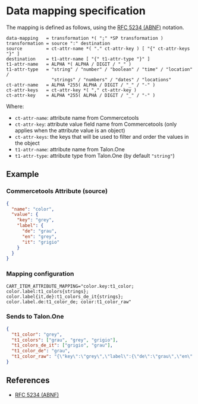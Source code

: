 # Data mapping specification

The mapping is defined as follows, using the [RFC 5234 (ABNF)](https://tools.ietf.org/html/rfc5234) notation.

```abnf
data-mapping   = transformation *( ";" *SP transformation )
transformation = source ":" destination
source         = ct-attr-name *( "." ct-attr-key ) [ "{" ct-attr-keys "}" ]
destination    = t1-attr-name [ "{" t1-attr-type "}" ]
t1-attr-name   = ALPHA *( ALPHA / DIGIT / "_" )
t1-attr-type   = "string" / "number" / "boolean" / "time" / "location" /
                 "strings" / "numbers" / "dates" / "locations"
ct-attr-name   = ALPHA *255( ALPHA / DIGIT / "_" / "-" )
ct-attr-keys   = ct-attr-key *( "," ct-attr-key )
ct-attr-key    = ALPHA *255( ALPHA / DIGIT / "_" / "-" )
```

Where:

- `ct-attr-name`: attribute name from Commercetools
- `ct-attr-key`: attribute value field name from Commercetools (only
  applies when the attribute value is an object)
- `ct-attr-keys`: the keys that will be used to filter and order the
  values in the object
- `t1-attr-name`: attribute name from Talon.One
- `t1-attr-type`: attribute type from Talon.One (by default `"string"`)

## Example

### Commercetools Attribute (source)

```json
{
  "name": "color",
  "value": {
    "key": "grey",
    "label": {
      "de": "grau",
      "en": "grey",
      "it": "grigio"
    }
  }
}
```

### Mapping configuration

```dotenv
CART_ITEM_ATTRIBUTE_MAPPING="color.key:t1_color; color.label:t1_colors{strings}; color.label{it,de}:t1_colors_de_it{strings}; color.label.de:t1_color_de; color:t1_color_raw"
```

### Sends to Talon.One

```json
{
  "t1_color": "grey",
  "t1_colors": ["grau", "grey", "grigio"],
  "t1_colors_de_it": ["grigio", "grau"],
  "t1_color_de": "grau",
  "t1_color_raw": "{\"key\":\"grey\",\"label\":{\"de\":\"grau\",\"en\":\"grey\",\"it\":\"grigio\"}}"
}
```

## References

- [RFC 5234 (ABNF)](https://tools.ietf.org/html/rfc5234)
